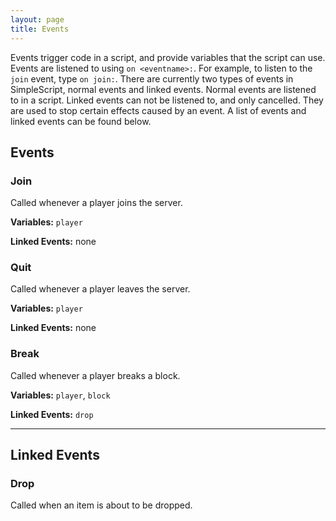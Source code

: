 ```yaml
---
layout: page
title: Events
---
```


Events trigger code in a script, and provide variables that the script can use. Events are listened to using `on <eventname>:`.
For example, to listen to the `join` event, type `on join:`. There are currently two types of events in SimpleScript, normal events and linked events. Normal events are listened to in a script. Linked events can not be listened to, and only cancelled. They are used to stop certain effects caused by an event. A list of events and linked events can be found below.

## Events

### Join

Called whenever a player joins the server.

**Variables:** `player`

**Linked Events:** none

### Quit

Called whenever a player leaves the server.

**Variables:** `player`

**Linked Events:** none

### Break

Called whenever a player breaks a block.

**Variables:** `player`, `block`

**Linked Events:** `drop`

---

## Linked Events

### Drop

Called when an item is about to be dropped.
